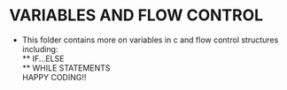 # VARIABLES AND FLOW CONTROL  
* This folder contains more on variables in c and flow control structures including:  
	** IF...ELSE  
	** WHILE STATEMENTS   
HAPPY CODING!!
